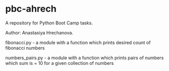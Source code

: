 # pbc-ahrech
A repository for Python Boot Camp tasks.

Author: Anastasiya Hrechanova.

fibonacci.py - a module with a function which prints desired count of fibonacci numbers 

numbers_pairs.py - a module with a function which prints pairs of numbers which sum is = 10 for a given collection of numbers
